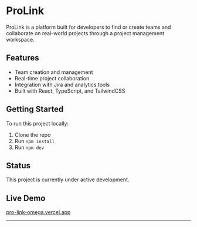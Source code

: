# ProLink

ProLink is a platform built for developers to find or create teams and collaborate on real-world projects through a project management workspace.

## Features
- Team creation and management
- Real-time project collaboration
- Integration with Jira and analytics tools
- Built with React, TypeScript, and TailwindCSS

## Getting Started
To run this project locally:
1. Clone the repo
2. Run `npm install`
3. Run `npm dev`

## Status
This project is currently under active development.

## Live Demo
[pro-link-omega.vercel.app](https://pro-link-omega.vercel.app)

---


